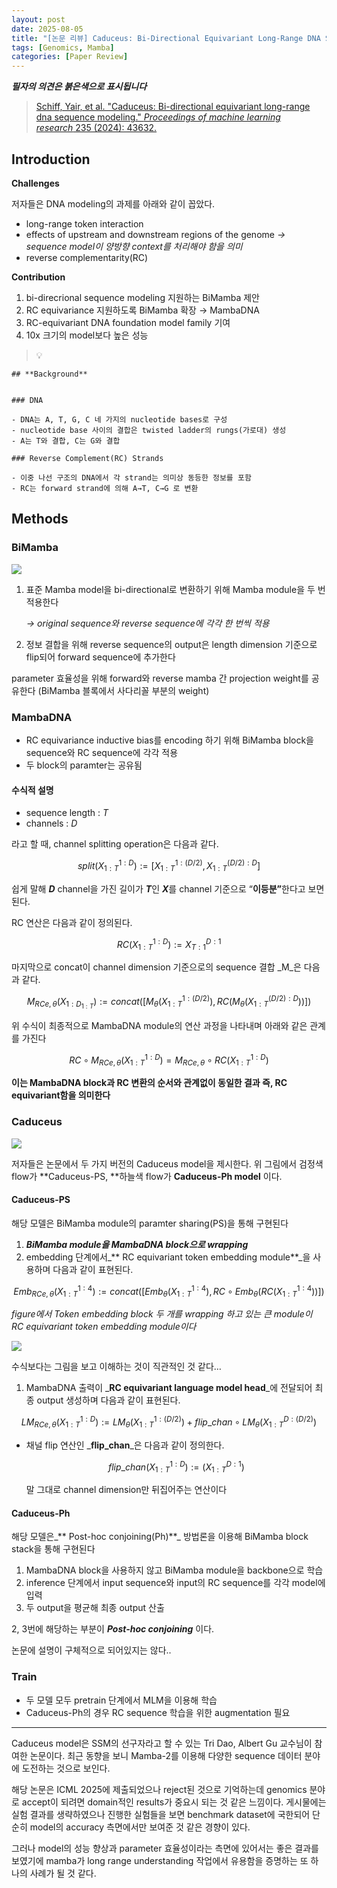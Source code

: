 ```yaml
---
layout: post
date: 2025-08-05
title: "[논문 리뷰] Caduceus: Bi-Directional Equivariant Long-Range DNA Sequence Modeling"
tags: [Genomics, Mamba]
categories: [Paper Review]
---
```


<span class="notion-red">_**필자의 의견은 붉은색으로 표시됩니다**_</span>


> [Schiff, Yair, et al. "Caduceus: Bi-directional equivariant long-range dna sequence modeling." ](https://pmc.ncbi.nlm.nih.gov/articles/PMC12189541/)[_Proceedings of machine learning research_](https://pmc.ncbi.nlm.nih.gov/articles/PMC12189541/)[ 235 (2024): 43632.](https://pmc.ncbi.nlm.nih.gov/articles/PMC12189541/)



## Introduction


**Challenges**


저자들은 DNA modeling의 과제를 아래와 같이 꼽았다.

- long-range token interaction
- effects of upstream and downstream regions of the genome 
_→ sequence model이 양방향 context를 처리해야 함을 의미_
- reverse complementarity(RC)

**Contribution**

1. bi-direcrional sequence modeling 지원하는 BiMamba 제안
1. RC equivariance 지원하도록 BiMamba 확장 → MambaDNA
1. RC-equivariant DNA foundation model family 기여
1. 10x 크기의 model보다 높은 성능

> 💡 


	## **Background**


	### DNA

	- DNA는 A, T, G, C 네 가지의 nucleotide bases로 구성
	- nucleotide base 사이의 결합은 twisted ladder의 rungs(가로대) 생성
	- A는 T와 결합, C는 G와 결합

	### Reverse Complement(RC) Strands

	- 이중 나선 구조의 DNA에서 각 strand는 의미상 동등한 정보를 포함
	- RC는 forward strand에 의해 A→T, C→G 로 변환


## Methods



### BiMamba


![](https://prod-files-secure.s3.us-west-2.amazonaws.com/542b861c-36a8-4051-84e5-8804b6728dba/2c247d59-7815-4980-99f0-8f0d21f445a7/image.png?X-Amz-Algorithm=AWS4-HMAC-SHA256&X-Amz-Content-Sha256=UNSIGNED-PAYLOAD&X-Amz-Credential=ASIAZI2LB466QP6VUJQ6%2F20250929%2Fus-west-2%2Fs3%2Faws4_request&X-Amz-Date=20250929T140113Z&X-Amz-Expires=3600&X-Amz-Security-Token=IQoJb3JpZ2luX2VjEE0aCXVzLXdlc3QtMiJHMEUCIQCt6A4FoUFAPguy56JhoIrtf7W1EdFjhc3Vo%2FnZYo4sCQIgW83BWDE4JZpDFCgRGs2ZEF%2FdfvzaZ7Q8uW8M6V1%2FrUYqiAQI1v%2F%2F%2F%2F%2F%2F%2F%2F%2F%2FARAAGgw2Mzc0MjMxODM4MDUiDAgySEtKKBrz6yYjiSrcA1FSWMvOFvvUWo6mmXiQV6VHsx7DaKM6OjLnWWlbeor2gegOfKL9PyeePFmQf%2F%2BaCrfiaXcxeJfFmdp5nuisZYxPVmT4OubL%2FPuxdgOHbbm9XOlsmqMsrqYoMlSWeqfUFMiC6HrJMZk80f68kAK5uuZhs1z5qvsWISLwXPJ9tHjrtU4mtzTcc%2Bw0P6cYyFf%2B%2F6Hpmw7Da6jvH9CMhy0Jk%2F6I%2BHbananfx%2Bv4fbiNtBA8Tin1X0UZPPE6U%2BGbFOb%2Fc1%2FfgkxHa3%2Fy4NsICcQtV1CZHPp26knLVbl0THrnZRlhtgZskFulUTUdb%2BFNpZcwHg%2BsLH30hZXyOkI%2FKuEYsDShus%2F1a%2BmtE8lyp%2BKL9SxYjB391Y%2FQDsmMOemL6E3uMv4NDScSOx5AV50g0xaMBvo1TVyr3tQuKj5Irh%2B0JZEgyZUOTHSakql5Ru%2FoKhSwBcUAR2NHhU71I3hD3yLqo86qvgBK7img2BfwIGvDnck97RNdiw6wAKcOC%2BKFrR62VS6CDRakap3%2BH%2FhZIk1s4IGCiMqgS7uFRxDrmcJaxaN%2BVmCi1Z2Y0y%2Fqm5cNXvWKcD1%2Bod24LRtvSHnSN01NaGpuwjbyx%2BZqYlUjeeJug3sfTaFOMfR4c%2FdaXxKwMLWF6sYGOqUBIksbjsScdHA3DZ04zzf6pJVpDub%2B3BW1nIxb0JiPd9pzK3YbXs49kCKxsI%2FYr62J0ldiG%2FuBSD%2FZ6TkUpQKk402M2KvmvejCcqnbIhweojrsWHuqTxqa18jFVYAQNIl9xytVHSGtQ%2BAsnK6mLkI1Osmp3UN6hWdj7ytoMOXv3D4ADgWfYNmMJ30oYto6ZnDcyuoOQq0QCToWm75flk2Zxgkbnoe8&X-Amz-Signature=b2392ad347ec2fdcd9edf251c989d9ca2c9d5073b958e923a472338f43a154fb&X-Amz-SignedHeaders=host&x-amz-checksum-mode=ENABLED&x-id=GetObject)

1. 표준 Mamba model을 bi-directional로 변환하기 위해 Mamba module을 두 번 적용한다

	_→ original sequence와 reverse sequence에 각각 한 번씩 적용_

1. 정보 결합을 위해 reverse sequence의 output은 length dimension 기준으로 flip되어 forward sequence에 추가한다

parameter 효율성을 위해 forward와 reverse mamba 간 projection weight를 공유한다 (BiMamba 블록에서 사다리꼴 부분의 weight)



### MambaDNA

- RC equivariance inductive bias를 encoding 하기 위해 BiMamba block을 sequence와 RC sequence에 각각 적용
- 두 block의 paramter는 공유됨


#### 수식적 설명

- sequence length : _T_
- channels : _D_

라고 할 때,  channel splitting operation은 다음과 같다.


$$
split(X^{1:D}_{1:T}):=[X^{1:(D/2)}_{1:T},X^{(D/2):D}_{1:T}]
$$


<span class="notion-red">쉽게 말해 </span><span class="notion-red">_**D**_</span><span class="notion-red"> channel을 가진 길이가 </span><span class="notion-red">_**T**_</span><span class="notion-red">인 </span><span class="notion-red">_**X**_</span><span class="notion-red">를 channel 기준으로 “</span><span class="notion-red">**이등분”**</span><span class="notion-red">한다고 보면 된다.</span>


RC 연산은 다음과 같이 정의된다.


$$
RC(X^{1:D}_{1:T}):=X^{D:1}_{T:1}
$$


마지막으로 concat이 channel dimension 기준으로의 sequence 결합 _M_은 다음과 같다.


$$
M_{RCe,\theta}(X_{1:D_{1:T}}):=concat([M_{\theta}(X^{1:(D/2)}_{1:T}),RC(M_{\theta}(X^{(D/2):D}_{1:T}))])
$$


위 수식이 최종적으로 MambaDNA module의 연산 과정을 나타내며 아래와 같은 관계를 가진다


$$
RC\circ M_{RCe,\theta}(X^{1:D}_{1:T}) = M_{RCe,\theta} \circ RC(X^{1:D}_{1:T})
$$


**이는 MambaDNA block과 RC 변환의 순서와 관계없이 동일한 결과 즉, RC equivariant함을 의미한다**



### Caduceus


![](https://prod-files-secure.s3.us-west-2.amazonaws.com/542b861c-36a8-4051-84e5-8804b6728dba/f94a60d7-8145-473b-aef9-7c68d3ec604a/image.png?X-Amz-Algorithm=AWS4-HMAC-SHA256&X-Amz-Content-Sha256=UNSIGNED-PAYLOAD&X-Amz-Credential=ASIAZI2LB466QP6VUJQ6%2F20250929%2Fus-west-2%2Fs3%2Faws4_request&X-Amz-Date=20250929T140113Z&X-Amz-Expires=3600&X-Amz-Security-Token=IQoJb3JpZ2luX2VjEE0aCXVzLXdlc3QtMiJHMEUCIQCt6A4FoUFAPguy56JhoIrtf7W1EdFjhc3Vo%2FnZYo4sCQIgW83BWDE4JZpDFCgRGs2ZEF%2FdfvzaZ7Q8uW8M6V1%2FrUYqiAQI1v%2F%2F%2F%2F%2F%2F%2F%2F%2F%2FARAAGgw2Mzc0MjMxODM4MDUiDAgySEtKKBrz6yYjiSrcA1FSWMvOFvvUWo6mmXiQV6VHsx7DaKM6OjLnWWlbeor2gegOfKL9PyeePFmQf%2F%2BaCrfiaXcxeJfFmdp5nuisZYxPVmT4OubL%2FPuxdgOHbbm9XOlsmqMsrqYoMlSWeqfUFMiC6HrJMZk80f68kAK5uuZhs1z5qvsWISLwXPJ9tHjrtU4mtzTcc%2Bw0P6cYyFf%2B%2F6Hpmw7Da6jvH9CMhy0Jk%2F6I%2BHbananfx%2Bv4fbiNtBA8Tin1X0UZPPE6U%2BGbFOb%2Fc1%2FfgkxHa3%2Fy4NsICcQtV1CZHPp26knLVbl0THrnZRlhtgZskFulUTUdb%2BFNpZcwHg%2BsLH30hZXyOkI%2FKuEYsDShus%2F1a%2BmtE8lyp%2BKL9SxYjB391Y%2FQDsmMOemL6E3uMv4NDScSOx5AV50g0xaMBvo1TVyr3tQuKj5Irh%2B0JZEgyZUOTHSakql5Ru%2FoKhSwBcUAR2NHhU71I3hD3yLqo86qvgBK7img2BfwIGvDnck97RNdiw6wAKcOC%2BKFrR62VS6CDRakap3%2BH%2FhZIk1s4IGCiMqgS7uFRxDrmcJaxaN%2BVmCi1Z2Y0y%2Fqm5cNXvWKcD1%2Bod24LRtvSHnSN01NaGpuwjbyx%2BZqYlUjeeJug3sfTaFOMfR4c%2FdaXxKwMLWF6sYGOqUBIksbjsScdHA3DZ04zzf6pJVpDub%2B3BW1nIxb0JiPd9pzK3YbXs49kCKxsI%2FYr62J0ldiG%2FuBSD%2FZ6TkUpQKk402M2KvmvejCcqnbIhweojrsWHuqTxqa18jFVYAQNIl9xytVHSGtQ%2BAsnK6mLkI1Osmp3UN6hWdj7ytoMOXv3D4ADgWfYNmMJ30oYto6ZnDcyuoOQq0QCToWm75flk2Zxgkbnoe8&X-Amz-Signature=c9fca8e181e55dd8476affc4301da57301fa591262e09f8512d47f12ba23e041&X-Amz-SignedHeaders=host&x-amz-checksum-mode=ENABLED&x-id=GetObject)


저자들은 논문에서 두 가지 버전의 Caduceus model을 제시한다. 위 그림에서 검정색 flow가 **Caduceus-PS, **하늘색 flow가 **Caduceus-Ph model** 이다.



#### Caduceus-PS


해당 모델은 BiMamba module의 paramter sharing(PS)을 통해 구현된다

1. _**BiMamba module을 MambaDNA block으로 wrapping**_
1. embedding 단계에서_** RC equivariant token embedding module**_을 사용하며 다음과 같이 표현된다.

$$
Emb_{RCe,\theta}(X^{1:4}_{1:T}):=concat([Emb_{\theta}(X^{1:4}_{1:T}),RC \circ Emb_{\theta}(RC(X^{1:4}_{1:T}))])
$$


_figure에서 Token embedding block 두 개를 wrapping 하고 있는 큰 module이 RC equivariant token embedding module이다_


![](https://prod-files-secure.s3.us-west-2.amazonaws.com/542b861c-36a8-4051-84e5-8804b6728dba/b175e4da-71eb-4e91-8c23-a06dabe673c9/image.png?X-Amz-Algorithm=AWS4-HMAC-SHA256&X-Amz-Content-Sha256=UNSIGNED-PAYLOAD&X-Amz-Credential=ASIAZI2LB466QP6VUJQ6%2F20250929%2Fus-west-2%2Fs3%2Faws4_request&X-Amz-Date=20250929T140113Z&X-Amz-Expires=3600&X-Amz-Security-Token=IQoJb3JpZ2luX2VjEE0aCXVzLXdlc3QtMiJHMEUCIQCt6A4FoUFAPguy56JhoIrtf7W1EdFjhc3Vo%2FnZYo4sCQIgW83BWDE4JZpDFCgRGs2ZEF%2FdfvzaZ7Q8uW8M6V1%2FrUYqiAQI1v%2F%2F%2F%2F%2F%2F%2F%2F%2F%2FARAAGgw2Mzc0MjMxODM4MDUiDAgySEtKKBrz6yYjiSrcA1FSWMvOFvvUWo6mmXiQV6VHsx7DaKM6OjLnWWlbeor2gegOfKL9PyeePFmQf%2F%2BaCrfiaXcxeJfFmdp5nuisZYxPVmT4OubL%2FPuxdgOHbbm9XOlsmqMsrqYoMlSWeqfUFMiC6HrJMZk80f68kAK5uuZhs1z5qvsWISLwXPJ9tHjrtU4mtzTcc%2Bw0P6cYyFf%2B%2F6Hpmw7Da6jvH9CMhy0Jk%2F6I%2BHbananfx%2Bv4fbiNtBA8Tin1X0UZPPE6U%2BGbFOb%2Fc1%2FfgkxHa3%2Fy4NsICcQtV1CZHPp26knLVbl0THrnZRlhtgZskFulUTUdb%2BFNpZcwHg%2BsLH30hZXyOkI%2FKuEYsDShus%2F1a%2BmtE8lyp%2BKL9SxYjB391Y%2FQDsmMOemL6E3uMv4NDScSOx5AV50g0xaMBvo1TVyr3tQuKj5Irh%2B0JZEgyZUOTHSakql5Ru%2FoKhSwBcUAR2NHhU71I3hD3yLqo86qvgBK7img2BfwIGvDnck97RNdiw6wAKcOC%2BKFrR62VS6CDRakap3%2BH%2FhZIk1s4IGCiMqgS7uFRxDrmcJaxaN%2BVmCi1Z2Y0y%2Fqm5cNXvWKcD1%2Bod24LRtvSHnSN01NaGpuwjbyx%2BZqYlUjeeJug3sfTaFOMfR4c%2FdaXxKwMLWF6sYGOqUBIksbjsScdHA3DZ04zzf6pJVpDub%2B3BW1nIxb0JiPd9pzK3YbXs49kCKxsI%2FYr62J0ldiG%2FuBSD%2FZ6TkUpQKk402M2KvmvejCcqnbIhweojrsWHuqTxqa18jFVYAQNIl9xytVHSGtQ%2BAsnK6mLkI1Osmp3UN6hWdj7ytoMOXv3D4ADgWfYNmMJ30oYto6ZnDcyuoOQq0QCToWm75flk2Zxgkbnoe8&X-Amz-Signature=44ef3f7bac1ea2d75f07b1e48001161d734d48cfda78373f9c3f1346cd830982&X-Amz-SignedHeaders=host&x-amz-checksum-mode=ENABLED&x-id=GetObject)


<span class="notion-red">수식보다는 그림을 보고 이해하는 것이 직관적인 것 같다…</span>

1. MambaDNA 출력이 _**RC equivariant language model head**_에 전달되어 최종 output 생성하며 다음과 같이 표현된다.

$$
LM_{RCe,\theta}(X^{1:D}_{1:T}):= LM_{\theta}(X^{1:(D/2)}_{1:T})+flip\_chan\circ LM_{\theta}(X^{D:(D/2)}_{1:T})
$$

- 채널 flip 연산인 _**flip\_chan**_은 다음과 같이 정의한다.

	$$
	flip\_chan(X^{1:D}_{1:T}):=(X^{D:1}_{1:T})
	$$


	말 그대로 channel dimension만 뒤집어주는 연산이다



#### Caduceus-Ph


해당 모델은_** Post-hoc conjoining(Ph)**_ 방법론을 이용해 BiMamba block stack을 통해 구현된다

1. MambaDNA block을 사용하지 않고 BiMamba module을 backbone으로 학습
1. inference 단계에서 input sequence와 input의 RC sequence를 각각 model에 입력
1. 두 output을 평균해 최종 output 산출

2, 3번에 해당하는 부분이 _**Post-hoc conjoining**_ 이다.


<span class="notion-red">논문에 설명이 구체적으로 되어있지는 않다..</span>



### Train

- 두 모델 모두 pretrain 단계에서 MLM을 이용해 학습
- Caduceus-Ph의 경우 RC sequence 학습을 위한 augmentation 필요

---


<span class="notion-red">Caduceus model은 SSM의 선구자라고 할 수 있는 Tri Dao, Albert Gu 교수님이 참여한 논문이다. 최근 동향을 보니 Mamba-2를 이용해 다양한 sequence 데이터 분야에 도전하는 것으로 보인다.</span>


<span class="notion-red">해당 논문은 ICML 2025에 제출되었으나 reject된 것으로 기억하는데 genomics 분야로 accept이 되려면 domain적인 results가 중요시 되는 것 같은 느낌이다. 게시물에는 실험 결과를 생략하였으나 진행한 실험들을 보면 benchmark dataset에 국한되어 단순히 model의 accuracy 측면에서만 보여준 것 같은 경향이 있다.</span>


<span class="notion-red">그러나 model의 성능 향상과 parameter 효율성이라는 측면에 있어서는 좋은 결과를 보였기에 mamba가 long range understanding 작업에서 유용함을 증명하는 또 하나의 사례가 될 것 같다.</span>

